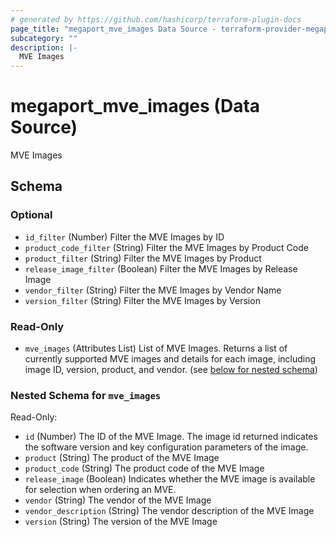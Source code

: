 ```yaml
---
# generated by https://github.com/hashicorp/terraform-plugin-docs
page_title: "megaport_mve_images Data Source - terraform-provider-megaport"
subcategory: ""
description: |-
  MVE Images
---
```


# megaport_mve_images (Data Source)

MVE Images



<!-- schema generated by tfplugindocs -->
## Schema

### Optional

- `id_filter` (Number) Filter the MVE Images by ID
- `product_code_filter` (String) Filter the MVE Images by Product Code
- `product_filter` (String) Filter the MVE Images by Product
- `release_image_filter` (Boolean) Filter the MVE Images by Release Image
- `vendor_filter` (String) Filter the MVE Images by Vendor Name
- `version_filter` (String) Filter the MVE Images by Version

### Read-Only

- `mve_images` (Attributes List) List of MVE Images. Returns a list of currently supported MVE images and details for each image, including image ID, version, product, and vendor. (see [below for nested schema](#nestedatt--mve_images))

<a id="nestedatt--mve_images"></a>
### Nested Schema for `mve_images`

Read-Only:

- `id` (Number) The ID of the MVE Image. The image id returned indicates the software version and key configuration parameters of the image.
- `product` (String) The product of the MVE Image
- `product_code` (String) The product code of the MVE Image
- `release_image` (Boolean) Indicates whether the MVE image is available for selection when ordering an MVE.
- `vendor` (String) The vendor of the MVE Image
- `vendor_description` (String) The vendor description of the MVE Image
- `version` (String) The version of the MVE Image
